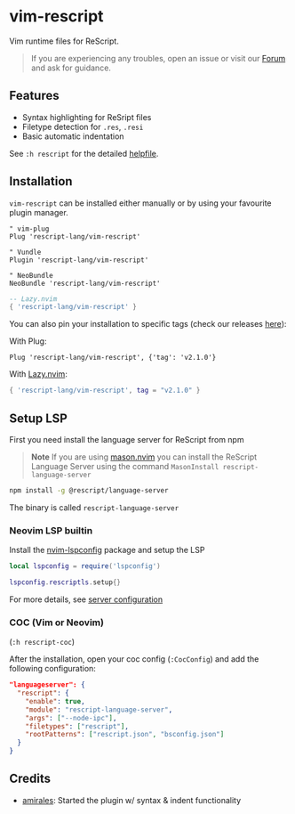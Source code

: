 # vim-rescript

Vim runtime files for ReScript.

> If you are experiencing any troubles, open an issue or visit our [Forum](https://forum.rescript-lang.org) and ask for guidance.

## Features

- Syntax highlighting for ReSript files
- Filetype detection for `.res`, `.resi`
- Basic automatic indentation

See `:h rescript` for the detailed [helpfile](./doc/rescript.txt).

## Installation

`vim-rescript` can be installed either manually or by using your favourite plugin manager.

```vim
" vim-plug
Plug 'rescript-lang/vim-rescript'

" Vundle
Plugin 'rescript-lang/vim-rescript'

" NeoBundle
NeoBundle 'rescript-lang/vim-rescript'
```

```lua
-- Lazy.nvim
{ 'rescript-lang/vim-rescript' }
```

You can also pin your installation to specific tags (check our releases [here](https://github.com/rescript-lang/vim-rescript/releases)):

With Plug:

```vim
Plug 'rescript-lang/vim-rescript', {'tag': 'v2.1.0'}
```

With [Lazy.nvim](https://github.com/folke/lazy.nvim):

```lua
{ 'rescript-lang/vim-rescript', tag = "v2.1.0" }
```

## Setup LSP

First you need install the language server for ReScript from npm

> **Note**
> If you are using [mason.nvim](https://github.com/williamboman/mason.nvim) you can install the ReScript Language Server using the command `MasonInstall rescript-language-server`

```sh
npm install -g @rescript/language-server
```

The binary is called `rescript-language-server`

### Neovim LSP builtin

Install the [nvim-lspconfig](https://github.com/neovim/nvim-lspconfig) package and setup the LSP

```lua
local lspconfig = require('lspconfig')

lspconfig.rescriptls.setup{}
```

For more details, see [server configuration](https://github.com/neovim/nvim-lspconfig/blob/master/doc/server_configurations.md#rescriptls)

### COC (Vim or Neovim)

(`:h rescript-coc`)

After the installation, open your coc config (`:CocConfig`) and add the following configuration:

```json
"languageserver": {
  "rescript": {
    "enable": true,
    "module": "rescript-language-server",
    "args": ["--node-ipc"],
    "filetypes": ["rescript"],
    "rootPatterns": ["rescript.json", "bsconfig.json"]
  }
}
```

## Credits

- [amirales](https://github.com/amiralies): Started the plugin w/ syntax & indent functionality
